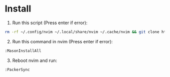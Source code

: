 # Install

1. Run this script (Press enter if error):

```sh
rm -rf ~/.config/nvim ~/.local/share/nvim ~/.cache/nvim && git clone https://github.com/kidp2h/lazynvim.git ~/.config/nvim --depth 1 && nvim

```

2. Run this command in nvim (Press enter if error):

```sh
:MasonInstallAll
```

3. Reboot nvim and run:

```
:PackerSync
```
